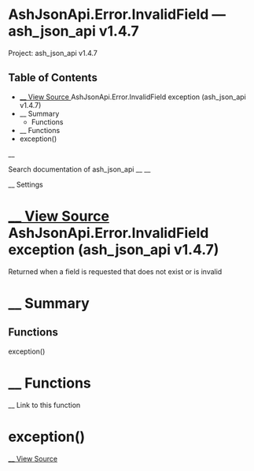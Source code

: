# AshJsonApi.Error.InvalidField — ash_json_api v1.4.7

Project: ash_json_api v1.4.7

## Table of Contents

- [ __ View Source ](external_link) AshJsonApi.Error.InvalidField exception (ash_json_api v1.4.7)
- __ Summary
  - Functions
- __ Functions
- exception()

__

Search documentation of ash_json_api __ __

__ Settings

#  [ __ View Source ](external_link) AshJsonApi.Error.InvalidField exception (ash_json_api v1.4.7)

Returned when a field is requested that does not exist or is invalid

#  __ Summary

##  Functions

exception()

#  __ Functions

__ Link to this function

# exception()

[ __ View Source ](external_link)

